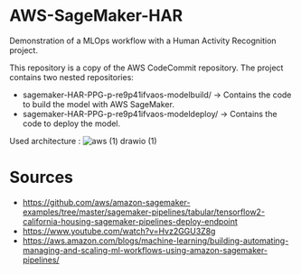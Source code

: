 # AWS-SageMaker-HAR
Demonstration of a MLOps workflow with a Human Activity Recognition project. 

This repository is a copy of the AWS CodeCommit repository. The project contains two nested repositories: 
* sagemaker-HAR-PPG-p-re9p41ifvaos-modelbuild/ -> Contains the code to build the model with AWS SageMaker.
* sagemaker-HAR-PPG-p-re9p41ifvaos-modeldeploy/ -> Contains the code to deploy the model.

Used architecture : 
![aws (1) drawio (1)](https://user-images.githubusercontent.com/15814181/151936874-7f8720de-d436-4761-a04c-d5121667d9bd.png)

# Sources 
*	https://github.com/aws/amazon-sagemaker-examples/tree/master/sagemaker-pipelines/tabular/tensorflow2-california-housing-sagemaker-pipelines-deploy-endpoint
*	https://www.youtube.com/watch?v=Hvz2GGU3Z8g
*	https://aws.amazon.com/blogs/machine-learning/building-automating-managing-and-scaling-ml-workflows-using-amazon-sagemaker-pipelines/ 
